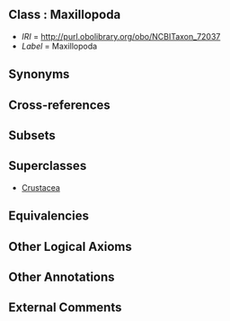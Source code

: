 
## Class : Maxillopoda

 * *IRI* = http://purl.obolibrary.org/obo/NCBITaxon_72037
 * *Label* = Maxillopoda

## Synonyms


## Cross-references


## Subsets


## Superclasses

 * [Crustacea](../../NCBITaxon/57/NCBITaxon_6657.md)

## Equivalencies


## Other Logical Axioms


## Other Annotations


## External Comments

